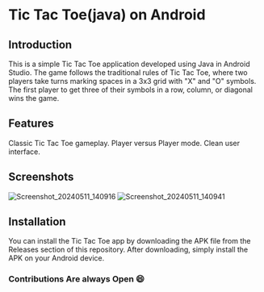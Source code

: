 # Tic Tac Toe(java) on Android
## Introduction
This is a simple Tic Tac Toe application developed using Java in Android Studio. The game follows the traditional rules of Tic Tac Toe, where two players take turns marking spaces in a 3x3 grid with "X" and "O" symbols. The first player to get three of their symbols in a row, column, or diagonal wins the game.

## Features
Classic Tic Tac Toe gameplay.
Player versus Player mode.
Clean user interface.
## Screenshots
![Screenshot_20240511_140916](https://github.com/KAVIN-KJ/TIC_TAC_TOE-using-java/assets/118243615/10ce7116-dbd6-47f3-8cbc-811d86f1a5f0)
![Screenshot_20240511_140941](https://github.com/KAVIN-KJ/TIC_TAC_TOE-using-java/assets/118243615/4569b9f6-25b4-423c-ab28-8bbeca0b0382)


## Installation
You can install the Tic Tac Toe app by downloading the APK file from the Releases section of this repository. After downloading, simply install the APK on your Android device.

 ### Contributions Are always Open 😄
